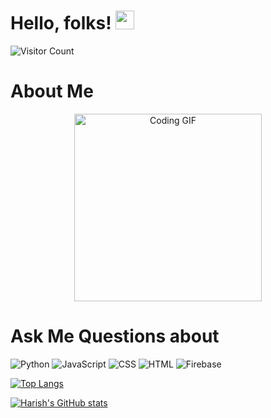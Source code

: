 # Hello, folks! <img src="https://raw.githubusercontent.com/MartinHeinz/MartinHeinz/master/wave.gif" width="30px">

![Visitor Count](https://profile-counter.glitch.me/{harishkumar59}/count.svg)

<h1> About Me </h1>



<p align="center">
  <img src="https://media.giphy.com/media/qgQUggAC3Pfv687qPC/giphy.gif" width="300" alt="Coding GIF">
</p>

<p>
<H1><b>Ask Me Questions about</b></H1>

![Python](https://img.shields.io/badge/python-3670A0?style=for-the-badge&logo=python&logoColor=ffdd54)
![JavaScript](https://img.shields.io/badge/javascript-%23323330.svg?style=for-the-badge&logo=javascript&logoColor=%23F7DF1E)
![CSS](https://img.shields.io/badge/css-%231572B6.svg?style=for-the-badge&logo=css3&logoColor=white)
![HTML](https://img.shields.io/badge/html-%23E34F26.svg?style=for-the-badge&logo=html5&logoColor=white)
![Firebase](https://img.shields.io/badge/firebase-%23039BE5.svg?style=for-the-badge&logo=firebase)

[![Top Langs](https://github-readme-stats.vercel.app/api/top-langs/?username=harishkumar59&layout=compact)](https://github.com/harishkumar59/harishkumar59)
</p>

[![Harish's GitHub stats](https://github-readme-stats.vercel.app/api?username=harishkumar59)](https://github.com/harishkumar59/harishkumar59)
